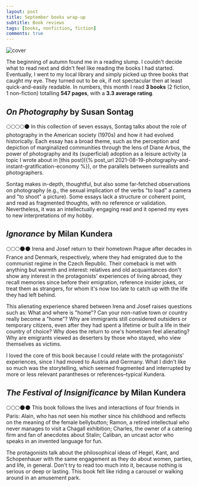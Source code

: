 ```yaml
---
layout: post
title: September books wrap-up
subtitle: Book reviews
tags: [books, nonfiction, fiction]
comments: true
---
```


![cover](../assets/img/septemberbooks.JPG)

The beginning of autumn found me in a reading slump. I couldn't decide what to read next and didn't feel like reading the books I had started. Eventually, I went to my local library and simply picked up three books that caught my eye. They turned out to be ok, if not spectacular then at least quick-and-easily readable. In numbers, this month I read **3 books** (2 fiction, 1 non-fiction) totalling **547 pages**, with a **3.3 average rating**.

## *On Photography* by Susan Sontag
🌕🌕🌕🌕🌑 In this collection of seven essays, Sontag talks about the role of photography in the American society (1970s) and how it had evolved historically. Each essay has a broad theme, such as the perception and depiction of marginalized communities through the lens of Diane Arbus, the power of photography and its (superficial) adoption as a leisure activity (a topic I wrote about in [this post]({% post_url 2021-08-19-photography-and-instant-gratification-economy %}), or the parallels between surrealists and photographers.

Sontag makes in-depth, thoughtful, but also some far-fetched observations on photography (e.g., the sexual implication of the verbs "to load" a camera and "to shoot" a picture). Some essays lack a structure or coherent point, and read as fragmented thoughts, with no reference or validation. Nevertheless, it was an intellectually engaging read and it opened my eyes to new interpretations of my hobby.

## *Ignorance* by Milan Kundera
🌕🌕🌕🌑🌑 Irena and Josef return to their hometown Prague after decades in France and Denmark, respectively, where they had emigrated due to the communist regime in the Czech Republic. Their comeback is met with anything but warmth and interest: relatives and old acquaintances don't show any interest in the protagonists' experiences of living abroad, they recall memories since before their emigration, reference insider jokes, or treat them as strangers, for whom it's now too late to catch up with the life they had left behind.   

This alienating experience shared between Irena and Josef raises questions such as: What and where is "home"? Can your non-native town or country really become a "home"? Why are immigrants still considered outsiders or temporary citizens, even after they had spent a lifetime or built a life in their country of choice? Why does the return to one's hometown feel alienating? Why are emigrants viewed as deserters by those who stayed, who view themselves as victims.

I loved the core of this book because I could relate with the protagonists' experiences, since I had moved to Austria and Germany. What I didn't like so much was the storytelling, which seemed fragmented and interrupted by more or less relevant parantheses or references–typical Kundera.

## *The Festival of Insignificance* by Milan Kundera
🌕🌕🌕🌑🌑 This book follows the lives and interactions of four friends in Paris: Alain, who has not seen his mother since his childhood and reflects on the meaning of the female bellybutton; Ramon, a retired intellectual who never manages to visit a Chagall exhibition; Charles, the owner of a catering firm and fan of anecdotes about Stalin; Caliban, an uncast actor who speaks in an invented language for fun.

The protagonists talk about the philosophical ideas of Hegel, Kant, and Schopenhauer with the same engagement as they do about women, parties, and life, in general. Don't try to read too much into it, because nothing is serious or deep or lasting. This book felt like riding a carousel or walking around in an amusement park.